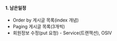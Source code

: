 #### 1. 남은일정
- Order by 게시글 목록(index 개념)
- Paging 게시글 목록(3개씩)
- 회원정보 수정(put 요청) - Service(트랜잭션), OSIV